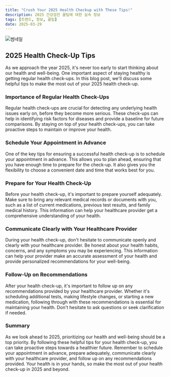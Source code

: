 ```yaml
---
title: "Crush Your 2025 Health Checkup with These Tips!"
description: 2025 건강검진 꿀팁에 대한 실속 정보
tags: [트렌드, 정보, 꿀팁]
date: 2025-03-29
---
```


![썸네일](https://oaidalleapiprodscus.blob.core.windows.net/private/org-B8Uwqa0SS60raCobmQHn96R5/user-V1V0E1n8qLYsxie27FTkjZHa/img-RhLnVWiYAun1B9YSAx6yclST.png?st=2025-03-29T16%3A50%3A31Z&se=2025-03-29T18%3A50%3A31Z&sp=r&sv=2024-08-04&sr=b&rscd=inline&rsct=image/png&skoid=d505667d-d6c1-4a0a-bac7-5c84a87759f8&sktid=a48cca56-e6da-484e-a814-9c849652bcb3&skt=2025-03-28T22%3A43%3A23Z&ske=2025-03-29T22%3A43%3A23Z&sks=b&skv=2024-08-04&sig=i7Z8msmc7QRTvG%2BWsQwgOD2MC8INdwAO3BwyzA2Zii0%3D)

## 2025 Health Check-Up Tips

As we approach the year 2025, it's never too early to start thinking about our health and well-being. One important aspect of staying healthy is getting regular health check-ups. In this blog post, we'll discuss some helpful tips to make the most out of your 2025 health check-up.

### Importance of Regular Health Check-Ups

Regular health check-ups are crucial for detecting any underlying health issues early on, before they become more serious. These check-ups can help in identifying risk factors for diseases and provide a baseline for future comparisons. By staying on top of your health check-ups, you can take proactive steps to maintain or improve your health.

### Schedule Your Appointment in Advance

One of the key tips for ensuring a successful health check-up is to schedule your appointment in advance. This allows you to plan ahead, ensuring that you have enough time to prepare for the check-up. It also gives you the flexibility to choose a convenient date and time that works best for you.

### Prepare for Your Health Check-Up

Before your health check-up, it's important to prepare yourself adequately. Make sure to bring any relevant medical records or documents with you, such as a list of current medications, previous test results, and family medical history. This information can help your healthcare provider get a comprehensive understanding of your health.

### Communicate Clearly with Your Healthcare Provider

During your health check-up, don't hesitate to communicate openly and clearly with your healthcare provider. Be honest about your health habits, concerns, and any symptoms you may be experiencing. This information can help your provider make an accurate assessment of your health and provide personalized recommendations for your well-being.

### Follow-Up on Recommendations

After your health check-up, it's important to follow up on any recommendations provided by your healthcare provider. Whether it's scheduling additional tests, making lifestyle changes, or starting a new medication, following through with these recommendations is essential for maintaining your health. Don't hesitate to ask questions or seek clarification if needed.

### Summary

As we look ahead to 2025, prioritizing our health and well-being should be a top priority. By following these helpful tips for your health check-up, you can take proactive steps towards a healthier future. Remember to schedule your appointment in advance, prepare adequately, communicate clearly with your healthcare provider, and follow up on any recommendations provided. Your health is in your hands, so make the most out of your health check-up in 2025 and beyond.
